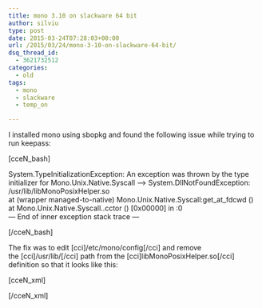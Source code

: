 ```yaml
---
title: mono 3.10 on slackware 64 bit
author: silviu
type: post
date: 2015-03-24T07:28:03+00:00
url: /2015/03/24/mono-3-10-on-slackware-64-bit/
dsq_thread_id:
  - 3621732512
categories:
  - old
tags:
  - mono
  - slackware
  - temp_on

---
```

I installed mono using sbopkg and found the following issue while trying to run keepass:

[cceN_bash]

System.TypeInitializationException: An exception was thrown by the type initializer for Mono.Unix.Native.Syscall &#8212;> System.DllNotFoundException: /usr/lib/libMonoPosixHelper.so  
at (wrapper managed-to-native) Mono.Unix.Native.Syscall:get\_at\_fdcwd ()  
at Mono.Unix.Native.Syscall..cctor () [0x00000] in <filename unknown>:0  
&#8212; End of inner exception stack trace &#8212;

[/cceN_bash]

The fix was to edit [cci]/etc/mono/config[/cci] and remove the [cci]/usr/lib/[/cci] path from the [cci]libMonoPosixHelper.so[/cci] definition so that it looks like this:

[cceN_xml]

<dllmap dll=&#8221;MonoPosixHelper&#8221; target=&#8221;libMonoPosixHelper.so&#8221; os=&#8221;!windows&#8221; />

[/cceN_xml]